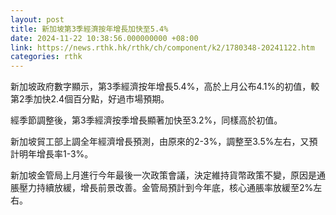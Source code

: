 ```yaml
---
layout: post
title: 新加坡第3季經濟按年增長加快至5.4%
date: 2024-11-22 10:38:56.000000000 +08:00
link: https://news.rthk.hk/rthk/ch/component/k2/1780348-20241122.htm
categories: rthk
---
```


新加坡政府數字顯示，第3季經濟按年增長5.4%，高於上月公布4.1%的初值，較第2季加快2.4個百分點，好過市場預期。

經季節調整後，第3季經濟按季增長顯著加快至3.2%，同樣高於初值。

新加坡貿工部上調全年經濟增長預測，由原來的2-3%，調整至3.5%左右，又預計明年增長率1-3%。

新加坡金管局上月進行今年最後一次政策會議，決定維持貨幣政策不變，原因是通脹壓力持續放緩，增長前景改善。金管局預計到今年底，核心通脹率放緩至2%左右。
